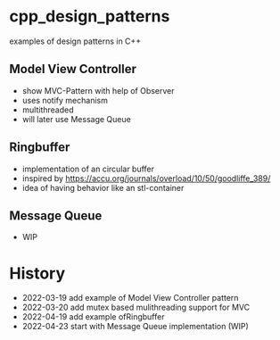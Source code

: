 # cpp_design_patterns
examples of design patterns in C++

## Model View Controller
- show MVC-Pattern with help of Observer
- uses notify mechanism 
 - multithreaded
 - will later use Message Queue

## Ringbuffer
- implementation of an circular buffer
- inspired by https://accu.org/journals/overload/10/50/goodliffe_389/
- idea of having behavior like an stl-container 

## Message Queue
- WIP

History
==========
- 2022-03-19 add example of Model View Controller pattern 
- 2022-03-20 add mutex based mulithreading support for MVC 
- 2022-04-19 add example ofRingbuffer 
- 2022-04-23 start with Message Queue implementation (WIP)
